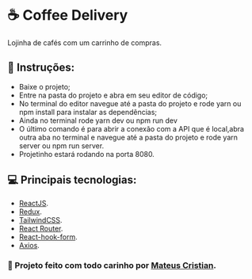 # ☕ Coffee Delivery
Lojinha de cafés com um carrinho de compras.

## 📔 Instruções:

- Baixe o projeto;
- Entre na pasta do projeto e abra em seu editor de código;
- No terminal do editor navegue até a pasta do projeto e rode yarn ou npm install para instalar as dependências;
- Ainda no terminal rode yarn dev ou npm run dev
- O último comando é para abrir a conexão com a API que é local,abra outra aba no terminal e navegue até a pasta do projeto e rode yarn server ou npm run server.
- Projetinho estará rodando na porta 8080.


## 💻 Principais tecnologias:

- [ReactJS](https://reactjs.org/).
- [Redux](https://redux.js.org/).
- [TailwindCSS](https://tailwindcss.com/).
- [React Router](https://reactrouter.com/en/main).
- [React-hook-form](https://react-hook-form.com/).
- [Axios](https://axios-http.com/ptbr/docs/intro).


### 💖 Projeto feito com todo carinho por [Mateus Cristian](https://www.linkedin.com/in/mateus-cristian-ferreira-de-paula-2520271a4/).
